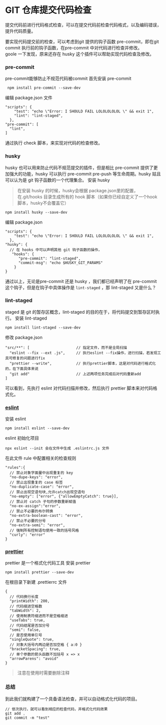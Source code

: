 # GIT 仓库提交代码检查

提交代码前进行代码格式检查，可以在提交代码前检查代码格式，以及编码错误，提升代码质量。

要实现代码提交前的检查，可以考虑到git 提供的钩子函数 pre-commit，即在git commit 执行前的钩子函数，在pre-commit 中对代码进行检查并修改。   
goole 一下发现，原来还存在 husky 这个插件可以帮助实现代码检查及修改。

### pre-commit 
pre-commit能够防止不规范代码被commit
首先安装 pre-commit
```
 npm install pre-commit --save-dev
```
编辑 package.json 文件
```
"scripts": {
    "test": "echo \"Error: I SHOULD FAIL LOLOLOLOLOL \" && exit 1",
    "lint": "lint-staged",
  },
"pre-commit": [
  "lint",
]
```

通过执行 check 脚本，来实现对代码的检查修改。

### husky
husky 也可以用来防止代码不规范提交的插件，但是相比 pre-commit 提供了更加强大的功能，husky 可以执行 pre-commit pre-push 等生命周期。husky 姑且可以认为是 git 钩子函数的一个代理集合。
安装 husky
> 在安装 husky 的时候，husky会根据 package.json里的配置，在.git/hooks 目录生成所有的 hook 脚本（如果你已经自定义了一个hook脚本，husky不会覆盖它）  

```
npm install husky --save-dev
```
编辑 package.json 
```
"scripts": {
    "test": "echo \"Error: I SHOULD FAIL LOLOLOLOLOL \" && exit 1",
  },
"husky": {
  // 在 hooks 中可以声明其他 git 钩子函数的操作， 
   "hooks": {
      "pre-commit": "lint-staged",
      "commit-msg": "echo $HUSKY_GIT_PARAMS"
    }
}
```

通过以上，无论是pre-commit 还是 husky ，我们都已经声明了在 pre-commit 这个钩子，但是在钩子中具体操作是 `lint-staged` ，那 lint-staged 又是什么？

### lint-staged
staged 是 git 的暂存区概念，lint-staged 的目的在于，将代码提交到暂存区时执行。
安装 lint-staged 
```
npm install lint-staged --save-dev
```

修改 package.json
```
"src/**": [                     // 指定文件，而不是全局扫描
  "eslint --fix --ext .js",     // 执行eslint --fix操作，进行扫描，若发现工具可修复的问题进行fix
  "prettier --write",           // 执行prettier脚本，这是对代码进行格式化的，在下面具体来说
  "git add"                     // 上述两项任务完成后对代码重新add
]
```

可以看到，先执行 eslint 对代码扫描并修改，然后执行 prettier 脚本来对代码格式化。

### [eslint](!https://eslint.org/docs/user-guide/getting-started)
安装 eslint 
```
npm install eslint --save-dev
```
eslint 初始化项目

```
npx eslint --init 会在文件中生成 .eslintrc.js 文件
```
在此文件 rule 中配置相关的检查规则
```
"rules":{
  // 禁止对象字面量中出现重复的 key
  "no-dupe-keys": "error",
  // 禁止出现重复的 case 标签
  "no-duplicate-case": "error",
  // 禁止出现空语句块,允许catch出现空语句
  "no-empty": ["error", {"allowEmptyCatch": true}],
  // 禁止对 catch 子句的参数重新赋值
  "no-ex-assign":"error",
  // 禁止不必要的布尔转换
  "no-extra-boolean-cast": "error",
  // 禁止不必要的分号
  "no-extra-semi": "error",
  // 强制所有控制语句使用一致的括号风格
  "curly": "error"
}
```

### [prettier](!https://prettier.io/docs/en/install.html)
prettier 是一个格式化代码工具
安装 prettier 
```
npm install prettier --save-dev
```
在根目录下新建 .prettierrc 文件
```
{
  // 代码换行长度
  "printWidth": 200,
  // 代码缩进空格数
  "tabWidth": 2,
  // 使用制表符缩进而不是空格缩进
  "useTabs": true,
  // 代码结尾是否加分号
  "semi": false,
  // 是否使用单引号
  "singleQuote": true,
  // 对象大括号内两边是否加空格 { a:0 }
  "bracketSpacing": true,
  // 单个参数的箭头函数不加括号 x => x
  "arrowParens": "avoid"
}
```
> 注意在使用时需要删除注释

### 总结
到此我们就构建了一个具备语法检查，并可以自动格式化代码的项目。

```
// 依次执行，就可以看到相应的检查代码，并格式化代码效果
git add .
git commit -m "test"

```